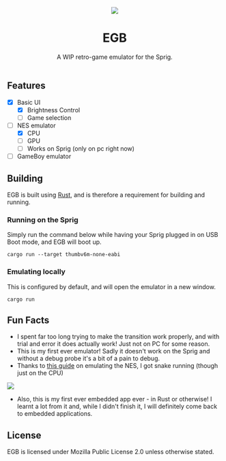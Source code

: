 <div align="center">
  <img src="https://cloud-6u3qr1fur-hack-club-bot.vercel.app/0image.png" />
  <h1>EGB</h1>
  A WIP retro-game emulator for the Sprig. 
</div>
<br />

## Features
- [x] Basic UI
  - [x] Brightness Control
  - [ ] Game selection
- [ ] NES emulator
  - [x] CPU
  - [ ] GPU
  - [ ] Works on Sprig (only on pc right now)
- [ ] GameBoy emulator

## Building
EGB is built using [Rust](https://rust-lang.org), and is therefore a requirement for building and running. 

### Running on the Sprig
Simply run the command below while having your Sprig plugged in on USB Boot mode, and EGB will boot up. 
```
cargo run --target thumbv6m-none-eabi
```

### Emulating locally
This is configured by default, and will open the emulator in a new window. 
```
cargo run
```

## Fun Facts
- I spent far too long trying to make the transition work properly, and with trial and error it does actually work! Just not on PC for some reason.
- This is my first ever emulator! Sadly it doesn't work on the Sprig and without a debug probe it's a bit of a pain to debug.
- Thanks to [this guide](https://bugzmanov.github.io/nes_ebook/index.html) on emulating the NES, I got snake running (though just on the CPU)

![](https://cloud-6u3qr1fur-hack-club-bot.vercel.app/2image.png)
- Also, this is my first ever embedded app ever - in Rust or otherwise! I learnt a lot from it and, while I didn't finish it, I will definitely come back to embedded applications. 

## License
EGB is licensed under Mozilla Public License 2.0 unless otherwise stated. 
